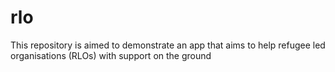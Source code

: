 # rlo
This repository is aimed to demonstrate an app that aims to help refugee led organisations (RLOs) with support on the ground 
